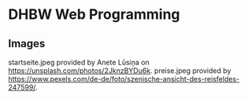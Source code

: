 # DHBW Web Programming

## Images

startseite.jpeg provided by Anete Lūsiņa on https://unsplash.com/photos/2JknzBYDu6k.
preise.jpeg provided by https://www.pexels.com/de-de/foto/szenische-ansicht-des-reisfeldes-247599/.
